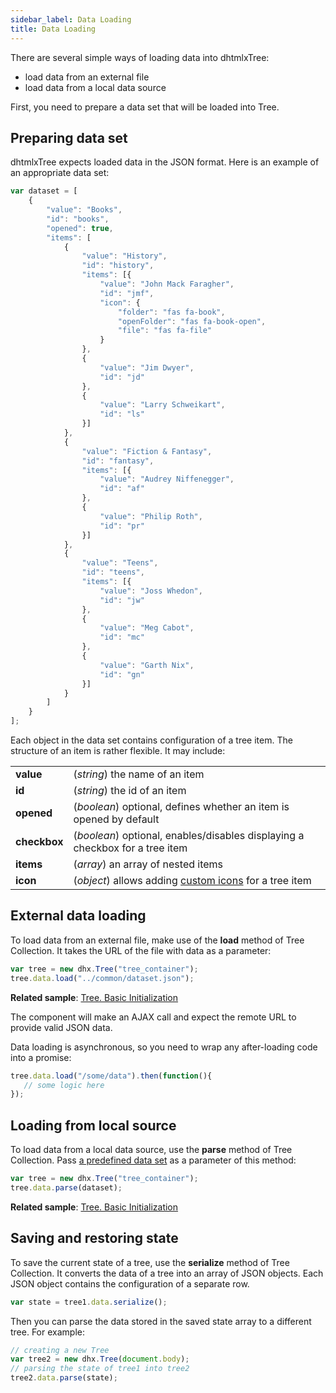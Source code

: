 ```yaml
---
sidebar_label: Data Loading
title: Data Loading
---          
```


There are several simple ways of loading data into dhtmlxTree:

- load data from an external file
- load data from a local data source

First, you need to prepare a data set that will be loaded into Tree.

Preparing data set
-------------------

dhtmlxTree expects loaded data in the JSON format. Here is an example of an appropriate data set:

~~~js
var dataset = [
    {
		"value": "Books",
		"id": "books",
		"opened": true,
		"items": [			
			{
				"value": "History",
				"id": "history",
				"items": [{
					"value": "John Mack Faragher",
					"id": "jmf",
                	"icon": {
                        "folder": "fas fa-book",
                        "openFolder": "fas fa-book-open",
                        "file": "fas fa-file"
                    }
				},
				{
					"value": "Jim Dwyer",
					"id": "jd"
				},
				{
					"value": "Larry Schweikart",
					"id": "ls"
				}]
			},
			{
				"value": "Fiction & Fantasy",
				"id": "fantasy",
				"items": [{
					"value": "Audrey Niffenegger",
					"id": "af"
				},
				{
					"value": "Philip Roth",
					"id": "pr"
				}]
			},
			{
				"value": "Teens",
				"id": "teens",
				"items": [{
					"value": "Joss Whedon",
					"id": "jw"
				},
				{
					"value": "Meg Cabot",
					"id": "mc"
				},
				{
					"value": "Garth Nix",
					"id": "gn"
				}]
			}
		]
	}
];
~~~

Each object in the data set contains configuration of a tree item. The structure of an item is rather flexible. It may include:

<table>
	<tbody>
        <tr>
			<td><b>value</b></td>
			<td>(<i>string</i>) the name of an item</td>
		</tr>
		<tr>
			<td><b>id</b></td>
			<td>(<i>string</i>) the id of an item</td>
		</tr>
		<tr>
			<td><b>opened</b></td>
			<td>(<i>boolean</i>) optional, defines whether an item is opened by default</td>
		</tr>
		<tr>
			<td><b>checkbox</b></td>
			<td>(<i>boolean</i>) optional, enables/disables displaying a checkbox for a tree item</td>
		</tr>
		<tr>
			<td><b>items</b></td>
			<td>(<i>array</i>) an array of nested items</td>
		</tr>
		<tr>
			<td><b>icon</b></td>
			<td>(<i>object</i>) allows adding <a href="../tree/api/tree_icon_config">custom icons</a> for a tree item</td>
		</tr>
    </tbody>
</table>


External data loading
--------------------

To load data from an external file, make use of the **load** method of Tree Collection. It takes the URL of the file with data as a parameter:

~~~js
var tree = new dhx.Tree("tree_container");
tree.data.load("../common/dataset.json");
~~~

**Related sample**: [Tree. Basic Initialization](https://snippet.dhtmlx.com/oz4jd5hc)

The component will make an AJAX call and expect the remote URL to provide valid JSON data.

Data loading is asynchronous, so you need to wrap any after-loading code into a promise:

~~~js
tree.data.load("/some/data").then(function(){
   // some logic here
});
~~~


Loading from local source
------------------

To load data from a local data source, use the **parse** method of Tree Collection. Pass [a predefined data set](#preparing-data-set) as a parameter of this method:

~~~js
var tree = new dhx.Tree("tree_container");
tree.data.parse(dataset);
~~~

**Related sample**: [Tree. Basic Initialization](https://snippet.dhtmlx.com/oz4jd5hc)

Saving and restoring state
----------------------------

To save the current state of a tree, use the **serialize** method of Tree Collection. It converts the data of a tree into an array of JSON objects. 
Each JSON object contains the configuration of a separate row.

~~~js
var state = tree1.data.serialize();
~~~

Then you can parse the data stored in the saved state array to a different tree. For example:

~~~js
// creating a new Tree
var tree2 = new dhx.Tree(document.body);
// parsing the state of tree1 into tree2
tree2.data.parse(state);
~~~

